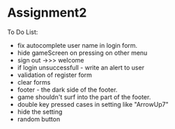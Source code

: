 # Assignment2
 To Do List:
 - fix autocomplete user name in login form.
 - hide gameScreen on pressing on other menu
 - sign out ->>> welcome
 - if login unsuccessfull - write an alert to user
 - validation of register form 
 - clear forms
 - footer - the dark side of the footer.
 - game shouldn't surf into the part of the footer. 
 - double key pressed cases in setting like "ArrowUp7"
 - hide the setting
 - random button
